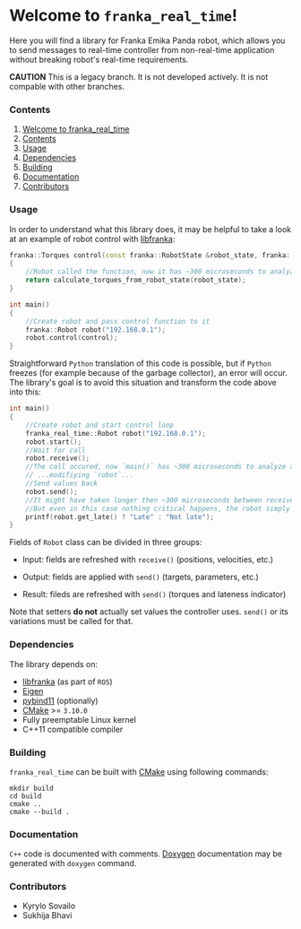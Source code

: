 # Welcome to `franka_real_time`!
Here you will find a library for Franka Emika Panda robot, which allows you to send messages to real-time controller from non-real-time application without breaking robot's real-time requirements.

**CAUTION** This is a legacy branch. It is not developed actively. It is not compable with other branches.

### Contents
1. [Welcome to franka_real_time](#welcome-franka_real_time)
2. [Contents](#contents)
4. [Usage](#usage)
4. [Dependencies](#dependencies)
5. [Building](#building)
6. [Documentation](#documentation)
7. [Contributors](#contributors)

### Usage
In order to understand what this library does, it may be helpful to take a look at an example of robot control with [libfranka](https://github.com/frankaemika/libfranka):
```c++
franka::Torques control(const franka::RobotState &robot_state, franka::Duration time)
{
	//Robot called the function, now it has ~300 microseconds to analyze `robot_state` and return torques
	return calculate_torques_from_robot_state(robot_state);
}

int main()
{
	//Create robot and pass control function to it
	franka::Robot robot("192.168.0.1");
	robot.control(control);
}
```

Straightforward `Python` translation of this code is possible, but if `Python` freezes (for example because of the garbage collector), an error will occur. The library's goal is to avoid this situation and transform the code above into this:
```c++
int main()
{
	//Create robot and start control loop
	franka_real_time::Robot robot("192.168.0.1");
	robot.start();
	//Wait for call
	robot.receive();
	//The call occured, now `main()` has ~300 microseconds to analyze and change `robot` object
	// ...modifiying `robot`...
	//Send values back
	robot.send();
	//It might have taken longer then ~300 microseconds between receive() and send()
	//But even in this case nothing critical happens, the robot simply applies previous parameter values in background
	printf(robot.get_late() ? "Late" : "Not late");
}
```

Fields of `Robot` class can be divided in three groups:

 - Input: fields are refreshed with `receive()` (positions, velocities, etc.)

 - Output: fields are applied with `send()` (targets, parameters, etc.)

 - Result: fileds are refreshed with `send()` (torques and lateness indicator)

Note that setters **do not** actually set values the controller uses. `send()` or its variations must be called for that.

### Dependencies
The library depends on:
 - [libfranka](https://github.com/frankaemika/libfranka) (as part of `ROS`)
 - [Eigen](https://eigen.tuxfamily.org)
 - [pybind11](https://github.com/pybind/pybind11) (optionally)
 - [CMake](https://cmake.org) >= `3.10.0`
 - Fully preemptable Linux kernel
 - C++11 compatible compiler

### Building
`franka_real_time` can be built with [CMake](https://cmake.org) using following commands:
```
mkdir build
cd build
cmake ..
cmake --build .
```

### Documentation
`C++` code is documented with comments. [Doxygen](https://www.doxygen.nl) documentation may be generated with `doxygen` command.

### Contributors
 - Kyrylo Sovailo
 - Sukhija Bhavi
